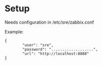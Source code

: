 # Setup

Needs configuration in /etc/sre/zabbix.conf

Example:


```
{
        "user": "sre",
        "password": "...................",
        "url": "http://localhost:8888"
}
```
